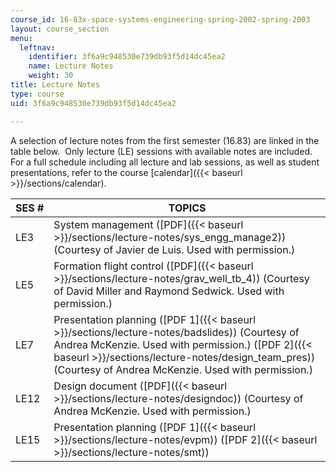 ```yaml
---
course_id: 16-83x-space-systems-engineering-spring-2002-spring-2003
layout: course_section
menu:
  leftnav:
    identifier: 3f6a9c948530e739db93f5d14dc45ea2
    name: Lecture Notes
    weight: 30
title: Lecture Notes
type: course
uid: 3f6a9c948530e739db93f5d14dc45ea2

---
```


A selection of lecture notes from the first semester (16.83) are linked in the table below.  Only lecture (LE) sessions with available notes are included.  For a full schedule including all lecture and lab sessions, as well as student presentations, refer to the course [calendar]({{< baseurl >}}/sections/calendar).

| SES # | TOPICS |
| --- | --- |
| LE3 | System management ([PDF]({{< baseurl >}}/sections/lecture-notes/sys_engg_manage2)) (Courtesy of Javier de Luis. Used with permission.) |
| LE5 | Formation flight control ([PDF]({{< baseurl >}}/sections/lecture-notes/grav_well_tb_4)) (Courtesy of David Miller and Raymond Sedwick. Used with permission.) |
| LE7 | Presentation planning ([PDF 1]({{< baseurl >}}/sections/lecture-notes/badslides)) (Courtesy of Andrea McKenzie. Used with permission.) ([PDF 2]({{< baseurl >}}/sections/lecture-notes/design_team_pres)) (Courtesy of Andrea McKenzie. Used with permission.) |
| LE12 | Design document ([PDF]({{< baseurl >}}/sections/lecture-notes/designdoc)) (Courtesy of Andrea McKenzie. Used with permission.) |
| LE15 | Presentation planning ([PDF 1]({{< baseurl >}}/sections/lecture-notes/evpm)) ([PDF 2]({{< baseurl >}}/sections/lecture-notes/smt))
